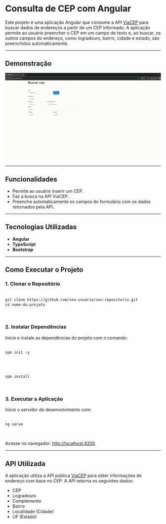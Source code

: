 <!DOCTYPE html>
<html lang="pt-BR">
<head>
  <meta charset="UTF-8">
  <meta name="viewport" content="width=device-width, initial-scale=1.0">
  <title>Consulta de CEP com Angular</title>
</head>
<body>
  <h1>Consulta de CEP com Angular</h1>
  <p>
    Este projeto é uma aplicação Angular que consome a API 
    <a href="https://viacep.com.br" target="_blank">ViaCEP</a> para buscar dados de endereços a partir de um CEP informado.
    A aplicação permite ao usuário preencher o CEP em um campo de texto e, ao buscar, os outros campos do endereço, 
    como logradouro, bairro, cidade e estado, são preenchidos automaticamente.
  </p>
  
  <hr>

  <h2>Demonstração</h2>
  <div>
   <img src="./src/assets/api-project.gif"/>
  </div>
  
  <hr>

  <h2>Funcionalidades</h2>
  <ul>
    <li>Permite ao usuário inserir um CEP.</li>
    <li>Faz a busca na API ViaCEP.</li>
    <li>Preenche automaticamente os campos do formulário com os dados retornados pela API.</li>
  </ul>
  
  <hr>

  <h2>Tecnologias Utilizadas</h2>
  <ul>
    <li><strong>Angular</strong></li>
    <li><strong>TypeScript</strong></li>
    <li><strong>Bootstrap</strong></li>
  </ul>
  
  <hr>

  <h2>Como Executar o Projeto</h2>
  <h3>1. Clonar o Repositório</h3>
  <pre>
    <code>
git clone https://github.com/seu-usuario/seu-repositorio.git
cd nome-do-projeto
    </code>
  </pre>

  <h3>2. Instalar Dependências</h3>
  <p>Inicie e instale as dependências do projeto com o comando:</p>
    <pre>
    <code>
npm init -y
    </code>
  </pre>

  <pre>
    <code>
npm install
    </code>
  </pre>

  <h3>3. Executar a Aplicação</h3>
  <p>Inicie o servidor de desenvolvimento com:</p>
  <pre>
    <code>
ng serve
    </code>
  </pre>
  <p>Acesse no navegador: <a href="http://localhost:4200" target="_blank">http://localhost:4200</a>.</p>
  
  <hr>

  <h2>API Utilizada</h2>
  <p>
    A aplicação utiliza a API pública <a href="https://viacep.com.br" target="_blank">ViaCEP</a> para obter informações de endereço com base no CEP.
    A API retorna os seguintes dados:
  </p>
  <ul>
    <li>CEP</li>
    <li>Logradouro</li>
    <li>Complemento</li>
    <li>Bairro</li>
    <li>Localidade (Cidade)</li>
    <li>UF (Estado)</li>
  </ul>
</body>
</html>
